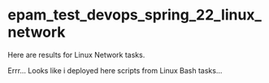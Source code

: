 # epam_test_devops_spring_22_linux_network
Here are results for Linux Network tasks.

Errr... Looks like i deployed here scripts from Linux Bash tasks...

